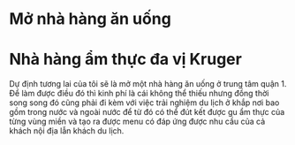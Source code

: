 # Mở nhà hàng ăn uống
# Nhà hàng ẩm thực đa vị Kruger
Dự định tương lai của tôi sẽ là mở một nhà hàng ăn uống ở trung tâm quận 1. Để làm được điều đó thì kinh phí là cái không thể thiếu nhưng đồng thời song song đó cũng phải đi kèm với việc trải nghiệm du lịch ở khắp nơi bao gồm trong nước và ngoài nước để từ đó có thể đút kết được gu ẩm thực của từng vùng miền và tạo ra được menu có đáp ứng được nhu cầu của cả khách nội địa lẫn khách du lịch.


